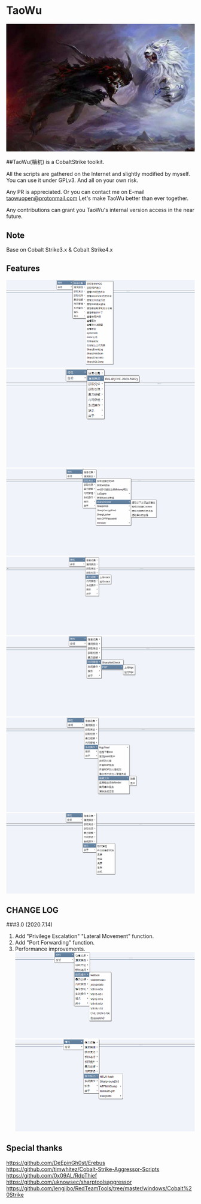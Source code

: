 # TaoWu
![](img/timg.jpg)

##TaoWu(檮杌) is a CobaltStrike toolkit.

All the scripts are gathered on the Internet and slightly modified by myself.
You can use it under GPLv3. And all on your own risk.

Any PR is appreciated.
Or you can contact me on E-mail taowuopen@protonmail.com
Let's make TaoWu better than ever together.

Any contributions can grant you TaoWu's internal version access in the near future.


## Note
Base on Cobalt Strike3.x & Cobalt Strike4.x


## Features
![](img/xx.png)
![](img/ld.png)
![](img/pz.png)
![](img/bp.png)
![](img/nw.png)
![](img/xt.png)
![](img/yl.png)


## CHANGE LOG
###3.0 (2020.7.14)
1. Add "Privilege Escalation" "Lateral Movement" function.
2. Add "Port Forwarding" function.
3. Performance improvements.
![](img/qx.png)
![](img/hx.png)


## Special thanks
https://github.com/DeEpinGh0st/Erebus
https://github.com/timwhitez/Cobalt-Strike-Aggressor-Scripts
https://github.com/0x09AL/RdpThief
https://github.com/uknowsec/sharptoolsaggressor
https://github.com/lengjibo/RedTeamTools/tree/master/windows/Cobalt%20Strike
